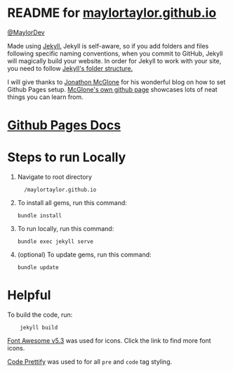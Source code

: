 # README for [maylortaylor.github.io](https://maylortaylor.github.io/)

[@MaylorDev](https://twitter.com/maylordev)

Made using [Jekyll.](https://jekyllrb.com/docs/home/) Jekyll is self-aware, so if you add folders and files following specific naming conventions, when you commit to GitHub, Jekyll will magically build your website. In order for Jekyll to work with your site, you need to follow [Jekyll's folder structure.](https://jekyllrb.com/docs/structure/)

I will give thanks to [Jonathon McGlone](http://jmcglone.com/guides/github-pages) for his wonderful blog on how to set Github Pages setup. [McGlone's own github page](https://github.com/jmcglone/jmcglone.github.io) showcases lots of neat things you can learn from.

# [Github Pages Docs](https://help.github.com/categories/github-pages-basics/)

# Steps to run Locally

1.   Navigate to root directory

           /maylortaylor.github.io

2)   To install all gems, run this command:

         bundle install

3)   To run locally, run this command:

         bundle exec jekyll serve

4)   (optional) To update gems, run this command:

         bundle update

# Helpful

To build the code, run:

        jekyll build

[Font Awesome v5.3](https://fontawesome.com/icons?d=gallery&q=achi&m=free) was used for icons. Click the link to find more font icons.

[Code Prettify](https://github.com/google/code-prettify) was used to for all `pre` and `code` tag styling.
